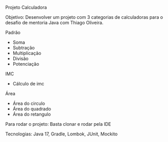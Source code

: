 Projeto Calculadora 

Objetivo: Desenvolver um projeto com 3 categorias de calculadoras para o desafio de mentoria Java com Thiago Oliveira. 

Padrão
- Soma
- Subtração
- Multiplicação
- Divisão
- Potenciação

IMC
- Cálculo de imc

Área
- Área do circulo
- Área do quadrado
- Área do retangulo


Para rodar o projeto:
 Basta clonar e rodar pela IDE

Tecnologias:
Java 17, Gradle, Lombok, JUnit, Mockito
